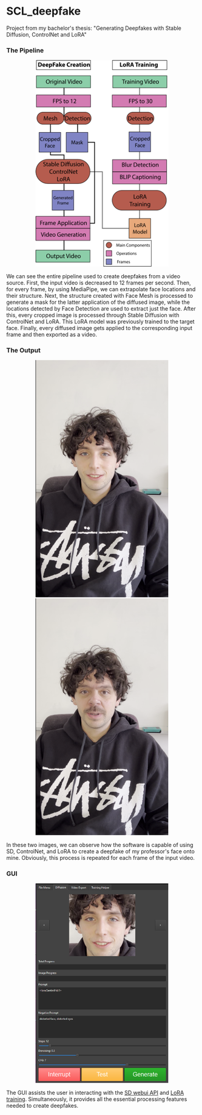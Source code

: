 # SCL_deepfake
Project from my bachelor's thesis: "Generating Deepfakes with Stable Diffusion, ControlNet and LoRA"
### The Pipeline
<p align="center">
  <img src="https://github.com/edoardotavassi/SCL_deepfake/blob/main/readme_elements/Info.png" width="350" title="Pipeline.">
</p>
We can see the entire pipeline used to create deepfakes from
a video source. First, the input video is decreased to 12 frames per second.
Then, for every frame, by using MediaPipe, we can extrapolate face locations
and their structure. Next, the structure created with Face Mesh is processed
to generate a mask for the latter application of the diffused image, while the locations detected by Face Detection are used to extract just the face. After
this, every cropped image is processed through Stable Diffusion with ControlNet
and LoRA.
This LoRA model was previously trained to the target face. Finally, every diffused image gets
applied to the corresponding input frame and then exported as a video.

### The Output
<p float="left" align="center">
<img src="https://github.com/edoardotavassi/SCL_deepfake/blob/main/readme_elements/input.png" width="350" title="Input Frame.">
<img src="https://github.com/edoardotavassi/SCL_deepfake/blob/main/readme_elements/final_frame.png" width="350" title="Output Frame.">
</p>
In these two images, we can observe how the software is capable of using SD, ControlNet, and LoRA to create a deepfake of my professor's face onto mine. Obviously, this process is repeated for each frame of the input video.

### GUI
<p align="center">
  <img src="https://github.com/edoardotavassi/SCL_deepfake/blob/main/readme_elements/generation-window.png" width="350" title="Pipeline.">
</p>
The GUI assists the user in interacting with the <a href="https://github.com/AUTOMATIC1111/stable-diffusion-webui">SD webui API</a> and <a href="https://github.com/bmaltais/kohya_ss">LoRA training</a>. Simultaneously, it provides all the essential processing features needed to create deepfakes.
